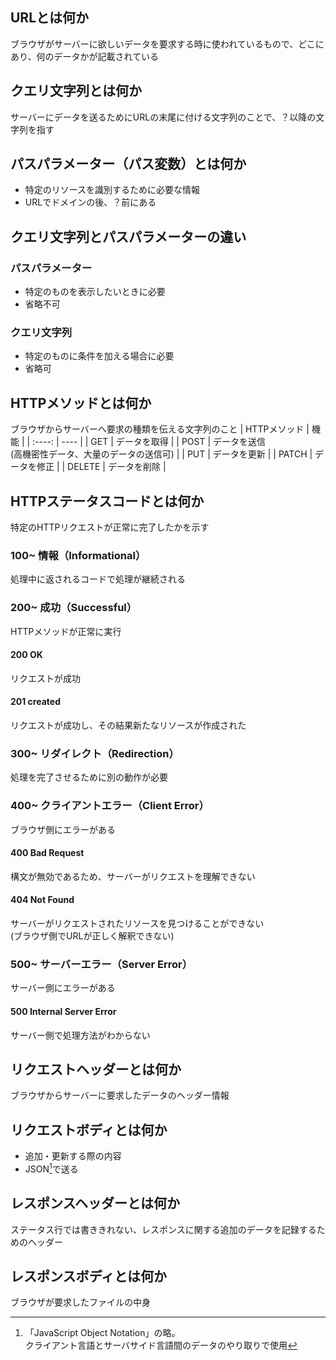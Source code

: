 ## URLとは何か
ブラウザがサーバーに欲しいデータを要求する時に使われているもので、どこにあり、何のデータかが記載されている

## クエリ文字列とは何か
サーバーにデータを送るためにURLの末尾に付ける文字列のことで、？以降の文字列を指す

## パスパラメーター（パス変数）とは何か
- 特定のリソースを識別するために必要な情報
- URLでドメインの後、？前にある

## クエリ文字列とパスパラメーターの違い
### パスパラメーター
- 特定のものを表示したいときに必要
- 省略不可
### クエリ文字列
- 特定のものに条件を加える場合に必要
- 省略可

## HTTPメソッドとは何か
ブラウザからサーバーへ要求の種類を伝える文字列のこと
| HTTPメソッド | 機能 |
| :----: | ---- |
| GET | データを取得 |
| POST | データを送信<br>(高機密性データ、大量のデータの送信可) |
| PUT | データを更新 |
| PATCH | データを修正 |
| DELETE | データを削除 |

## HTTPステータスコードとは何か
特定のHTTPリクエストが正常に完了したかを示す
### 100~ 情報（Informational）
処理中に返されるコードで処理が継続される
### 200~ 成功（Successful）
HTTPメソッドが正常に実行
#### 200 OK
リクエストが成功
#### 201 created
リクエストが成功し、その結果新たなリソースが作成された
### 300~ リダイレクト（Redirection）
処理を完了させるために別の動作が必要
### 400~ クライアントエラー（Client Error）
ブラウザ側にエラーがある
#### 400 Bad Request
構文が無効であるため、サーバーがリクエストを理解できない
#### 404 Not Found
サーバーがリクエストされたリソースを見つけることができない<br>(ブラウザ側でURLが正しく解釈できない)
### 500~ サーバーエラー（Server Error）
サーバー側にエラーがある
#### 500 Internal Server Error
サーバー側で処理方法がわからない
   
## リクエストヘッダーとは何か
ブラウザからサーバーに要求したデータのヘッダー情報

## リクエストボディとは何か
- 追加・更新する際の内容
- JSON[^1]で送る
[^1]: 「JavaScript Object Notation」の略。<br>クライアント言語とサーバサイド言語間のデータのやり取りで使用

## レスポンスヘッダーとは何か
ステータス行では書ききれない、レスポンスに関する追加のデータを記録するためのヘッダー

## レスポンスボディとは何か
ブラウザが要求したファイルの中身
